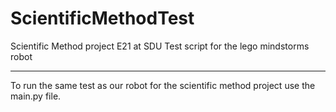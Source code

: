 # ScientificMethodTest
Scientific Method project E21 at SDU
Test script for the lego mindstorms robot
_____________________________________________________________
To run the same test as our robot for the scientific method project use the main.py file. 

